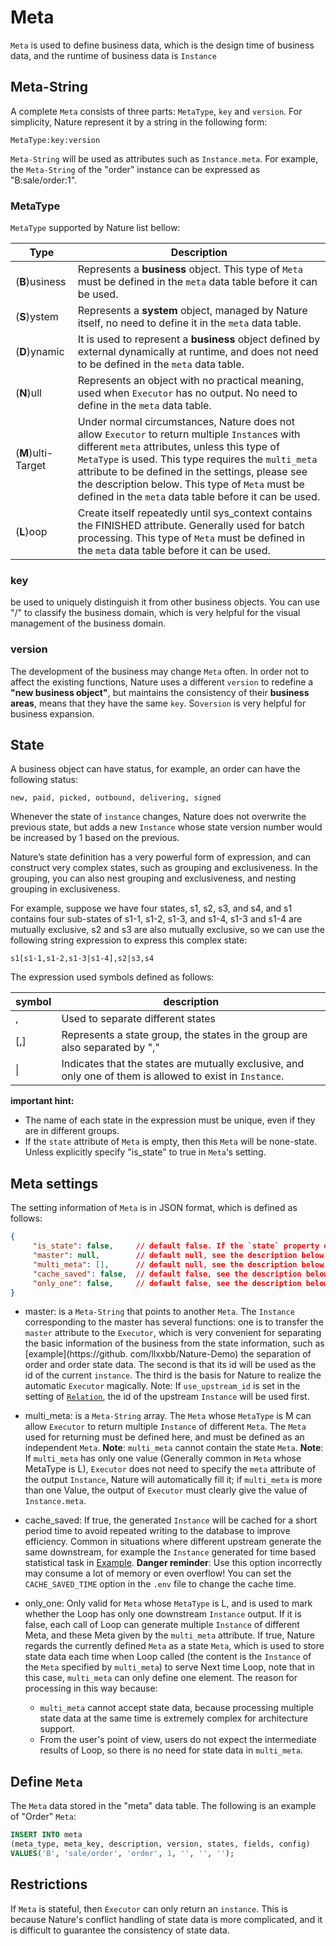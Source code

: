 # Meta

`Meta` is used to define business data, which is the design time of business data, and the runtime of business data is `Instance`

## Meta-String

A complete `Meta` consists of three parts: `MetaType`, `key` and `version`. For simplicity, Nature represent it by a string in the following form:

```
MetaType:key:version
```

`Meta-String` will be used as attributes such as `Instance.meta`. For example, the `Meta-String` of the "order" instance can be expressed as "B:sale/order:1".

### MetaType

`MetaType` supported by Nature list bellow:

| Type               | Description                                                  |
| ------------------ | ------------------------------------------------------------ |
| (**B**)usiness     | Represents a **business** object. This type of `Meta` must be defined in the `meta` data table before it can be used. |
| (**S**)ystem       | Represents a **system** object, managed by Nature itself, no need to define it in the `meta` data table. |
| (**D**)ynamic      | It is used to represent a **business** object defined by external dynamically at runtime, and does not need to be defined in the `meta` data table. |
| (**N**)ull         | Represents an object with no practical meaning, used when `Executor` has no output. No need to define in the `meta` data table. |
| (**M**)ulti-Target | Under normal circumstances, Nature does not allow `Executor` to return multiple `Instance`s with different `meta` attributes, unless this type of `MetaType` is used. This type requires the `multi_meta` attribute to be defined in the settings, please see the description below. This type of `Meta` must be defined in the `meta` data table before it can be used. |
| (**L**)oop         | Create itself repeatedly until sys_context contains the FINISHED attribute. Generally used for batch processing. This type of `Meta` must be defined in the `meta` data table before it can be used. |

### key

be used to uniquely distinguish it from other business objects. You can use "/" to classify the business domain, which is very helpful for the visual management of the business domain.

### version

The development of the business may change `Meta` often. In order not to affect the existing functions, Nature uses a different `version` to redefine a **"new business object"**, but maintains the consistency of their **business areas**, means that they have the same `key`.  So`version` is very helpful for business expansion.

## State

A business object can have status, for example, an order can have the following status:

```
new, paid, picked, outbound, delivering, signed
```

Whenever the state of `instance` changes, Nature does not overwrite the previous state, but adds a new `Instance` whose state version number would be increased by 1 based on the previous.

Nature’s state definition has a very powerful form of expression, and can construct very complex states, such as grouping and exclusiveness. In the grouping, you can also nest grouping and exclusiveness, and nesting grouping in exclusiveness.

For example, suppose we have four states, s1, s2, s3, and s4, and s1 contains four sub-states of s1-1, s1-2, s1-3, and s1-4, s1-3 and s1-4 are mutually exclusive, s2 and s3 are also mutually exclusive, so we can use the following string expression to express this complex state:

```
s1[s1-1,s1-2,s1-3|s1-4],s2|s3,s4
```

The expression used symbols defined as follows:

| symbol | description                                                  |
| ------ | ------------------------------------------------------------ |
| ,      | Used to separate different states                            |
| [,]    | Represents a state group, the states in the group are also separated by "," |
| \|     | Indicates that the states are mutually exclusive, and only one of them is allowed to exist in `Instance`. |

**important hint:** 

- The name of each state in the expression must be unique, even if they are in different groups.
- If the `state`  attribute of `Meta` is empty, then this `Meta` will be none-state. Unless explicitly specify "is_state" to true in `Meta`‘s setting. 

## Meta settings

The setting information of `Meta` is in JSON format, which is defined as follows:

```json
{
     "is_state": false, 	// default false. If the `state` property of `Meta` is empty but want to be state, you can set this property to true. For example, a counter `Meta` needs to be state.
     "master": null, 		// default null, see the description below
     "multi_meta": [], 		// default null, see the description below
     "cache_saved": false, 	// default false, see the description below
     "only_one": false, 	// default false, see the description below
}
```

- master: is a `Meta-String` that points to another `Meta`. The `Instance` corresponding to the master has several functions: one is to transfer the `master` attribute to the `Executor`, which is very convenient for separating the basic information of the business from the state information, such as [example](https://github. com/llxxbb/Nature-Demo) the separation of order and order state data. The second is that its id will be used as the id of the current `instance`. The third is the basis for Nature to realize the automatic `Executor` magically. Note: If `use_upstream_id` is set in the setting of [`Relation`](relation.md), the id of the upstream `Instance` will be used first.

- multi_meta: is a `Meta-String` array. The `Meta` whose `MetaType` is M can allow `Executor` to return multiple `Instance` of different `Meta`. The `Meta` used for returning must be defined here, and must be defined as an independent `Meta`. **Note**: `multi_meta` cannot contain the state `Meta`. **Note**: If `multi_meta` has only one value (Generally common in `Meta` whose MetaType is L), `Executor` does not need to specify the `meta` attribute of the output `Instance`, Nature will automatically fill it; if `multi_meta` is more than one Value, the output of `Executor` must clearly give the value of `Instance.meta`.

- cache_saved: If true, the generated `Instance` will be cached for a short period time to avoid repeated writing to the database to improve efficiency. Common in situations where different upstream generate the same downstream, for example the `Instance` generated for time based statistical task in [Example](https://github.com/llxxbb/Nature-Demo). **Danger reminder**: Use this option incorrectly may consume a lot of memory or even overflow! You can set the `CACHE_SAVED_TIME` option in the `.env` file to change the cache time.
- only_one: Only valid for `Meta` whose `MetaType` is L, and is used to mark whether the Loop has only one downstream `Instance` output. If it is false, each call of Loop can generate multiple `Instance` of different Meta, and these Meta given by the `multi_meta` attribute. If true, Nature regards the currently defined `Meta` as a state `Meta`, which is used to store state data each time when Loop called (the content is the `Instance` of the `Meta` specified by `multi_meta`) to serve Next time Loop, note that in this case, `multi_meta` can only define one element. The reason for processing in this way because:

  - `multi_meta` cannot accept state data, because processing multiple state data at the same time is extremely complex for architecture support.
  - From the user's point of view, users do not expect the intermediate results of Loop, so there is no need for state data in `multi_meta`.

## Define `Meta`

The `Meta` data stored in the "meta" data table. The following is an example of "Order" `Meta`:

```sql
INSERT INTO meta
(meta_type, meta_key, description, version, states, fields, config)
VALUES('B', 'sale/order', 'order', 1, '', '', '');
```

## Restrictions

If `Meta` is stateful, then `Executor` can only return an `instance`. This is because Nature's conflict handling of state data is more complicated, and it is difficult to guarantee the consistency of state data.


